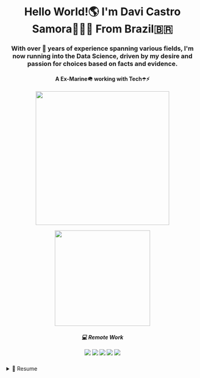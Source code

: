 <h1 align='center'>
 Hello World!🌎 I'm Davi Castro Samora🧑🏽‍💻 From Brazil🇧🇷

</h1>

<h3 align= 'center'>
With over 🎱 years of experience spanning various fields, I'm now running into the Data Science, driven by my desire and passion for choices based on facts and evidence.
<h4 align= 'center'>
A Ex-Marine🪖 working with Tech☂️⚡
</h4>

<p align='center'>
  <a href="#"><img src="https://github-readme-stats.vercel.app/api?username=SamoraDC&show_icons=true&count_private=true&theme=dark" width="350"></a>
</p>
<p align= 'center'>
<a href='#'><img src="https://github-readme-stats.vercel.app/api/top-langs/?username=SamoraDC" width="250"></a>
</p>
             
<h5 align='center'>
  💻 Remote Work<br/><br/>
  <img src="https://img.shields.io/badge/acer%20Aspire%205-83B81A?style=for-the-badge&logo=acer&logoColor=white" /> 
  <img src="https://img.shields.io/badge/Windows_11-0078d4?style=for-the-badge&logo=windows-11&logoColor=white" />
  <img src="https://img.shields.io/badge/Ryzen-7%205700U%20series%20-%230071C5.svg?&style=for-the-badge&logo=AMD&Color=white" />
  <img src="https://img.shields.io/badge/RAM-8GB-%230071C5.svg?&style=for-the-badge&logoColor=white" />
  <img src="https://img.shields.io/badge/Radeon-Graphics%20-%2376B900.svg?&style=for-the-badge&logo=AMD&logoColor=white" />
</h5>

<details>
<summary>📃 Resume</summary>

 <p aling='center'>

 ## Graduation:👨🏽‍🎓

### Internacional Trade🚢💵
📅Jan.2021 - Current
#### University Estácio de Sá
Jacareí, Brazil

### Courses and Certificates

### Santader Ciência de Dados(Data Science) BootCamp👨‍💻
📅Aug.2023 - Current
#### Digital Inovation One 
Online 

### Potência Tech powered by iFood | Ciência de Dados(Data Science)👨‍💻
📅Jun.2023 - Current
#### Digital Inovation One 
Online

### Certificate in Mechatronics👨‍💻
📅Jan.2016 - Dez.2018
#### Colégio Pentágono 
Santo André, Brazil

### Certificate in Automotive Mechanic👨‍🔧
📅Jan.2015 - Dez.2016
#### SENAI 
São Bernado do Campo, Brazil


## Experience🧑🏽‍💼

### - Amazônia Azul Tecnologia de Defesa S.A:electron:
📅Apr.2023 - Current
#### Technician in Defense Technology👨‍💼👨‍💻    

São Paulo, Brazil

### - Brazilian Navy/Marines🪖
📅Jan.2020 - Apr.2023
#### Specialized Military🔫🎖️
Florianópolis/Itajaí/Santos/Rio de Janeiro/São Sebastião/São Paulo, Brazil

### - Ford Motor Company🚗
📅Jan.2015 - Jul.2019
#### Automotive Mechanic Assistent/Production Assembler🔧🔩
São Bernardo do Campo, Brazil

<p align='center'>
<a href="https://www.linkedin.com/in/samoradc/">
    <img src="https://img.shields.io/badge/linkedin-%230077B5.svg?&style=for-the-badge&logo=linkedin&logoColor=white" />
 </a>&nbsp;&nbsp;
</p>










